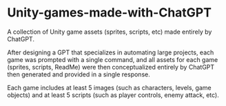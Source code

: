 # Unity-games-made-with-ChatGPT
A collection of Unity game assets (sprites, scripts, etc) made entirely by ChatGPT.

After designing a GPT that specializes in automating large projects, each game was prompted with a single command, and all assets for each game (sprites, scripts, ReadMe) were then conceptualized entirely by ChatGPT then generated and provided in a single response. 

Each game includes at least 5 images (such as characters, levels, game objects) and at least 5 scripts (such as player controls, enemy attack, etc).